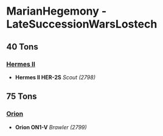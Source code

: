# MarianHegemony - LateSuccessionWarsLostech

## 40 Tons

### [Hermes II](../../mechs/hermes_ii.md)
- **Hermes II HER-2S** *Scout (2798)*

## 75 Tons

### [Orion](../../mechs/orion.md)
- **Orion ON1-V** *Brawler (2799)*
